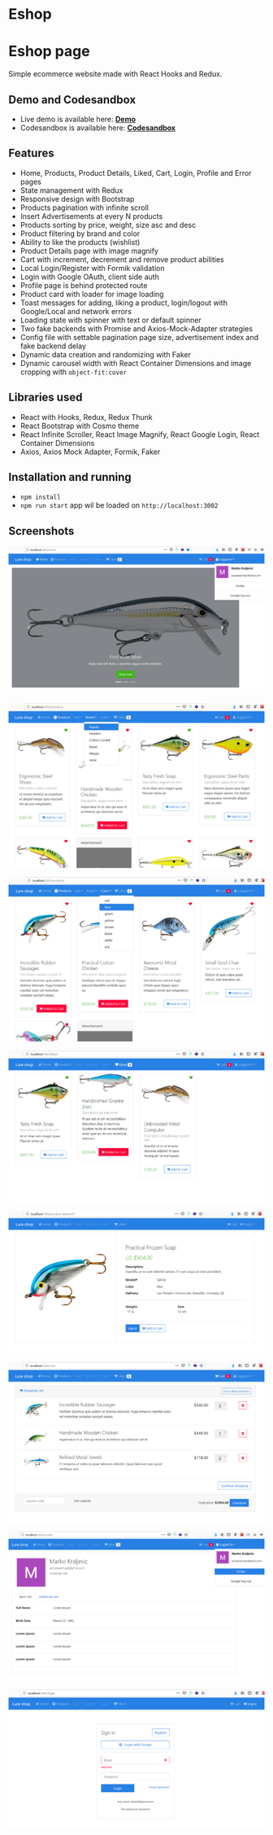 # Eshop 
# Eshop page

Simple ecommerce website made with React Hooks and Redux.

## Demo and Codesandbox

- Live demo is available here: **[Demo](https://lure-shop-react.herokuapp.com)**
- Codesandbox is available here: **[Codesandbox](https://codesandbox.io/s/github/nemanjam/eshop-page)**

## Features

- Home, Products, Product Details, Liked, Cart, Login, Profile and Error pages
- State management with Redux
- Responsive design with Bootstrap
- Products pagination with infinite scroll
- Insert Advertisements at every N products
- Products sorting by price, weight, size asc and desc
- Product filtering by brand and color
- Ability to like the products (wishlist)
- Product Details page with image magnify
- Cart with increment, decrement and remove product abilities
- Local Login/Register with Formik validation
- Login with Google OAuth, client side auth
- Profile page is behind protected route
- Product card with loader for image loading
- Toast messages for adding, liking a product, login/logout with Google/Local and network errors
- Loading state with spinner with text or default spinner
- Two fake backends with Promise and Axios-Mock-Adapter strategies
- Config file with settable pagination page size, advertisement index and fake backend delay
- Dynamic data creation and randomizing with Faker
- Dynamic carousel width with React Container Dimensions and image cropping with `object-fit:cover`

## Libraries used

- React with Hooks, Redux, Redux Thunk
- React Bootstrap with Cosmo theme
- React Infinite Scroller, React Image Magnify, React Google Login, React Container Dimensions
- Axios, Axios Mock Adapter, Formik, Faker

## Installation and running

- `npm install`
- `npm run start` app wil be loaded on `http://localhost:3002`

## Screenshots

![Screenshot1](/screenshots/Screenshot_1.png)

![Screenshot2](/screenshots/Screenshot_2.png)

![Screenshot3](/screenshots/Screenshot_3.png)

![Screenshot4](/screenshots/Screenshot_4.png)

![Screenshot5](/screenshots/Screenshot_5.png)

![Screenshot6](/screenshots/Screenshot_6.png)

![Screenshot7](/screenshots/Screenshot_7.png)

![Screenshot8](/screenshots/Screenshot_8.png)
